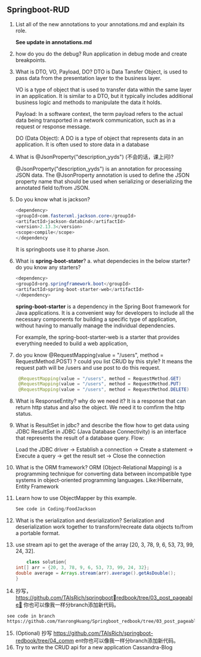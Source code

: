 ## Springboot-RUD

1. List all of the new annotations to your annotations.md and explain its role.

    **See update in annotations.md**

2. how do you do the debug?
   Run application in debug mode and create breakpoints.

3. What is DTO, VO, Payload, DO?
DTO is Data Tansfer Object, is used to pass data from the presentation layer to the business layer.
    
   VO is a type of object that is used to transfer data within the same layer in an application. It is similar to a DTO, but it typically includes additional business logic and methods to manipulate the data it holds.

   Payload: In a software context, the term payload refers to the actual data being transported in a network communication, such as in a request or response message. 

   DO (Data Object): A DO is a type of object that represents data in an application. It is often used to store data in a database
4. What is @JsonProperty("description_yyds") (不会的话，课上问)?
   
   @JsonProperty("description_yyds") is an annotation for processing JSON data. 
   The @JsonProperty annotation is used to define the JSON property name that should be used when serializing or deserializing the annotated field to/from JSON.

5. Do you know what is jackson?
    ```java
    <dependency>
    <groupId>com.fasterxml.jackson.core</groupId>
    <artifactId>jackson-databind</artifactId>
    <version>2.13.3</version>
    <scope>compile</scope>
    </dependency
    ```
        
    It is springboots use it to pharse Json.

6. What is **spring-boot-stater**?
   a. what dependecies in the below starter? do you know any starters?
    ```java
    <dependency>
    <groupId>org.springframework.boot</groupId>
    <artifactId>spring-boot-starter-web</artifactId>
    </dependency>
    ```
   **spring-boot-starter** is a dependency in the Spring Boot framework for Java applications. 
   It is a convenient way for developers to include all the necessary components for building a specific type of application, without having to manually manage the individual dependencies.

   For example, the spring-boot-starter-web is a starter that provides everything needed to build a web application,

7. do you know @RequestMapping(value = "/users", method = RequestMethod.POST) ? could you list CRUD by this style?
    It means the request path will be /users and use post to do this request.
   ```java
    @RequestMapping(value = "/users", method = RequestMethod.GET)
    @RequestMapping(value = "/users", method = RequestMethod.PUT)
    @RequestMapping(value = "/users", method = RequestMethod.DELETE)
   ```
8. What is ResponseEntity? why do we need it?
    It is a response that can return http status and also the object. We need it to comfirm the http status.

9. What is ResultSet in jdbc? and describe the flow how to get data using JDBC
   ResultSet in JDBC (Java Database Connectivity) is an interface that represents the result of a database query.
   Flow:

   Load the JDBC driver -> Establish a connection -> Create a statement -> Execute a query -> get the result set -> Close the connection

10. What is the ORM framework?
    ORM (Object-Relational Mapping) is a programming technique for converting data between incompatible type systems in object-oriented programming languages.
    Like:Hibernate, Entity Framework
11. Learn how to use ObjectMapper by this example.
    ```java
    See code in Coding/FoodJackson
    ```
12. What is the serialization and desrialization?
    Serialization and deserialization work together to transform/recreate data objects to/from a portable format.
13. use stream api to get the average of the array [20, 3, 78, 9, 6, 53, 73, 99, 24, 32].
    ```java
        class solution{
    int[] arr = {20, 3, 78, 9, 6, 53, 73, 99, 24, 32};
    double average = Arrays.stream(arr).average().getAsDouble();
    }
    ```
14. 抄写，https://github.com/TAIsRich/springbootredbook/tree/03_post_pageable， 你也可以像我⼀样分branch添加新代码。
```
see code in branch https://github.com/YanrongHuang/Springboot_redbook/tree/03_post_pageable
```
15. (Optional) 抄写 https://github.com/TAIsRich/springboot-redbook/tree/04_comm
    ent你也可以像我⼀样分branch添加新代码。
16. Try to write the CRUD api for a new application Cassandra-Blog
    